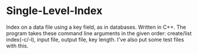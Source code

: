 # Single-Level-Index
Index on a data file using a key field, as in databases. Written in C++. The program takes these command line arguments in the given order: create/list index(-c/-l), input file, output file, key length. I've also put some test files with this.
